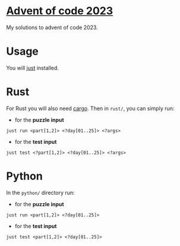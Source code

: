 # [Advent of code 2023](https://adventofcode.com/2023)

My solutions to advent of code 2023.

# Usage
You will [just](https://github.com/casey/just) installed.
# Rust
For Rust you will also need [cargo](https://doc.rust-lang.org/cargo/). Then in `rust/`, you can simply run: <br />
- for the **puzzle input**
``` shell
just run <part[1,2]> <?day[01..25]> <?args> 
```
- for the **test input** 
``` shell
just test <?part[1,2]> <?day[01..25]> <?args> 
```
  
# Python
In the `python/` directory run:<br/>
- for the **puzzle input**
``` shell
just run <part[1,2]> <?day[01..25]>
```
- for the **test input** 
``` shell
just test <part[1,2]> <?day[01..25]>
``` 
